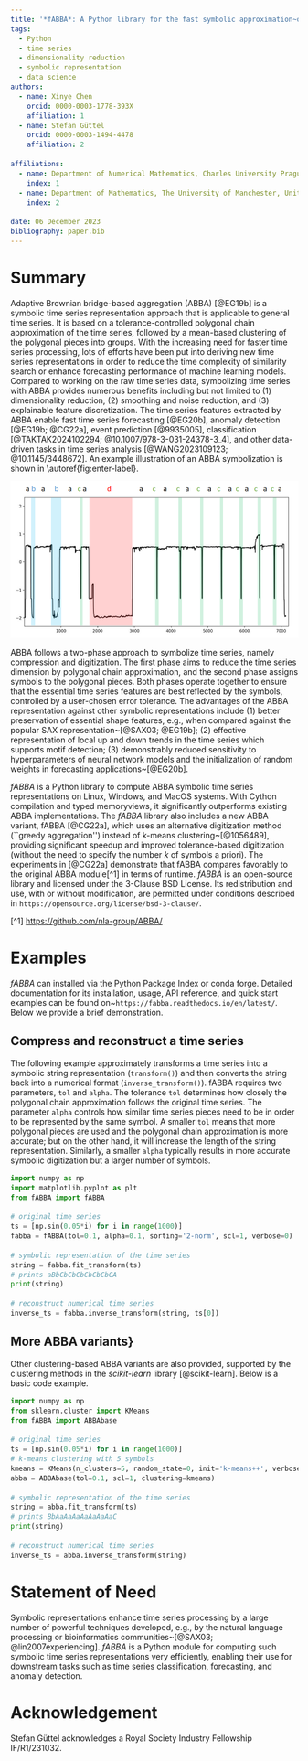 ```yaml
---
title: '*fABBA*: A Python library for the fast symbolic approximation~of time series'
tags:
  - Python
  - time series
  - dimensionality reduction
  - symbolic representation
  - data science
authors:
  - name: Xinye Chen
    orcid: 0000-0003-1778-393X
    affiliation: 1
  - name: Stefan Güttel
    orcid: 0000-0003-1494-4478
    affiliation: 2
    
affiliations:
  - name: Department of Numerical Mathematics, Charles University Prague, Czech Republic
    index: 1
  - name: Department of Mathematics, The University of Manchester, United Kingdom
    index: 2
    
date: 06 December 2023
bibliography: paper.bib
---
```




# Summary

Adaptive Brownian bridge-based aggregation (ABBA) [@EG19b] is a symbolic time series representation approach that is applicable to general time series. It is based on a tolerance-controlled polygonal chain approximation of the time series, followed by a mean-based clustering of the polygonal pieces into groups.  With the increasing need for faster time series processing, lots of efforts have been put into deriving new time series representations in order to reduce the time complexity of similarity search or enhance forecasting performance of machine learning models. Compared to working on the raw time series data, symbolizing time series with ABBA provides numerous benefits including but not limited to (1) dimensionality reduction, (2) smoothing and noise reduction, and (3) explainable feature discretization. The time series features extracted by ABBA enable fast time series forecasting [@EG20b], anomaly detection [@EG19b; @CG22a], event prediction [@9935005], classification [@TAKTAK2024102294; @10.1007/978-3-031-24378-3_4], and other data-driven tasks in time series analysis [@WANG2023109123; @10.1145/3448672]. An example illustration of an ABBA symbolization is shown in \autoref{fig:enter-label}.


![ABBA symbolization with 4 symbols.\label{fig:enter-label}](abba.png)

ABBA follows a two-phase approach to symbolize time series, namely compression and digitization. The first phase aims to reduce the time series dimension by polygonal chain approximation, and the second phase assigns symbols to the polygonal pieces. Both phases operate together to ensure that the essential time series features are best reflected by the symbols, controlled by a user-chosen error tolerance. The advantages of the ABBA representation against other symbolic representations include (1) better preservation of essential shape features, e.g., when compared against the popular SAX representation~[@SAX03; @EG19b]; (2) effective representation of local up and down trends in the time series which supports motif detection; (3) demonstrably reduced sensitivity to hyperparameters of neural network models and the initialization of random weights in forecasting applications~[@EG20b].  


*fABBA* is a Python library to compute ABBA symbolic time series representations on Linux, Windows, and MacOS systems. With Cython compilation and typed memoryviews, it significantly outperforms existing ABBA implementations. The *fABBA* library also includes a new ABBA variant, fABBA [@CG22a], which uses an alternative digitization method (``greedy aggregation'') instead of k-means clustering~[@1056489], providing significant speedup and improved tolerance-based digitization (without the need to specify the number $k$ of symbols a priori). The experiments in [@CG22a] demonstrate that fABBA compares favorably to the original ABBA module[^1] in terms of runtime. *fABBA* is an open-source library and licensed under the 3-Clause BSD License. Its redistribution and use, with or without modification, are permitted under conditions described in `https://opensource.org/license/bsd-3-clause/`.

[^1] https://github.com/nla-group/ABBA/

# Examples
*fABBA*  can installed via the Python Package Index or conda forge. Detailed documentation for its installation, usage, API reference, and quick start examples can be found on~`https://fabba.readthedocs.io/en/latest/`. Below we provide a brief demonstration. 



## Compress and reconstruct a time series
The following example approximately transforms a time series into a symbolic string representation (`transform()`) and then converts the string back into a numerical format (`inverse_transform()`). fABBA requires two parameters, `tol` and `alpha`. The tolerance `tol` determines how closely the polygonal chain approximation follows the original time series. The parameter `alpha` controls how similar time series pieces need to be in order to be represented by the same symbol. A smaller `tol` means that more polygonal pieces are used and the polygonal chain approximation is more accurate; but on the other hand, it will increase the length of the string representation. Similarly, a smaller `alpha` typically results in more accurate symbolic digitization but a larger number of symbols.

```python
import numpy as np
import matplotlib.pyplot as plt
from fABBA import fABBA

# original time series
ts = [np.sin(0.05*i) for i in range(1000)] 
fabba = fABBA(tol=0.1, alpha=0.1, sorting='2-norm', scl=1, verbose=0) 

# symbolic representation of the time series
string = fabba.fit_transform(ts)
# prints aBbCbCbCbCbCbCbCA            
print(string)                               

# reconstruct numerical time series
inverse_ts = fabba.inverse_transform(string, ts[0]) 
```


## More ABBA variants}
Other clustering-based ABBA variants are also provided, supported by the clustering methods in the *scikit-learn* library [@scikit-learn]. Below is a basic code example.

```python
import numpy as np
from sklearn.cluster import KMeans
from fABBA import ABBAbase

# original time series
ts = [np.sin(0.05*i) for i in range(1000)]
# k-means clustering with 5 symbols         
kmeans = KMeans(n_clusters=5, random_state=0, init='k-means++', verbose=0) 
abba = ABBAbase(tol=0.1, scl=1, clustering=kmeans)

# symbolic representation of the time series
string = abba.fit_transform(ts)
# prints BbAaAaAaAaAaAaAaC                  
print(string)                                      

# reconstruct numerical time series
inverse_ts = abba.inverse_transform(string)        
```


# Statement of Need
Symbolic representations enhance time series processing by a large number of powerful techniques developed, e.g., by the natural language processing or bioinformatics communities~[@SAX03; @lin2007experiencing]. *fABBA* is a Python module for computing such symbolic time series representations very efficiently, enabling their use for downstream tasks such as time series classification, forecasting, and anomaly detection. 

# Acknowledgement
Stefan Güttel acknowledges a Royal Society Industry Fellowship IF/R1/231032.
